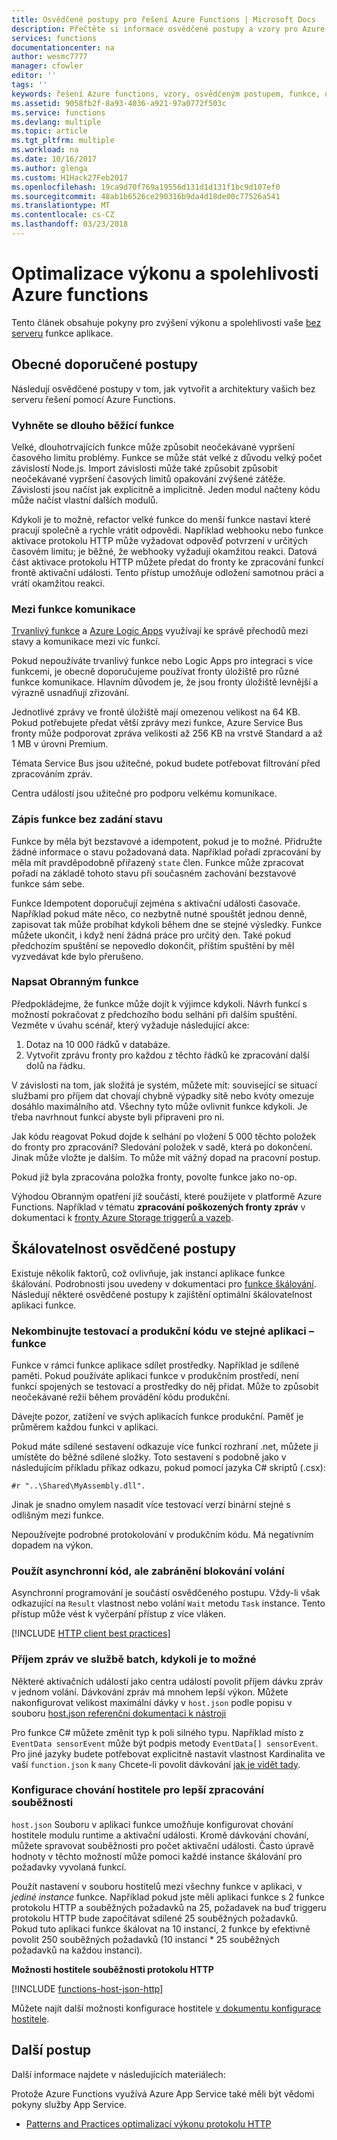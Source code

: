 ```yaml
---
title: Osvědčené postupy pro řešení Azure Functions | Microsoft Docs
description: Přečtěte si informace osvědčené postupy a vzory pro Azure Functions.
services: functions
documentationcenter: na
author: wesmc7777
manager: cfowler
editor: ''
tags: ''
keywords: řešení Azure functions, vzory, osvědčeným postupem, funkce, událostí zpracování, webhooků, dynamické výpočetní, bez serveru architektura
ms.assetid: 9058fb2f-8a93-4036-a921-97a0772f503c
ms.service: functions
ms.devlang: multiple
ms.topic: article
ms.tgt_pltfrm: multiple
ms.workload: na
ms.date: 10/16/2017
ms.author: glenga
ms.custom: H1Hack27Feb2017
ms.openlocfilehash: 19ca9d70f769a19556d131d1d131f1bc9d107ef0
ms.sourcegitcommit: 48ab1b6526ce290316b9da4d18de00c77526a541
ms.translationtype: MT
ms.contentlocale: cs-CZ
ms.lasthandoff: 03/23/2018
---
```

# <a name="optimize-the-performance-and-reliability-of-azure-functions"></a>Optimalizace výkonu a spolehlivosti Azure functions

Tento článek obsahuje pokyny pro zvýšení výkonu a spolehlivosti vaše [bez serveru](https://azure.microsoft.com/overview/serverless-computing/) funkce aplikace. 

## <a name="general-best-practices"></a>Obecné doporučené postupy

Následují osvědčené postupy v tom, jak vytvořit a architektury vašich bez serveru řešení pomocí Azure Functions.

### <a name="avoid-long-running-functions"></a>Vyhněte se dlouho běžící funkce

Velké, dlouhotrvajících funkce může způsobit neočekávané vypršení časového limitu problémy. Funkce se může stát velké z důvodu velký počet závislostí Node.js. Import závislosti může také způsobit způsobit neočekávané vypršení časových limitů opakování zvýšené zátěže. Závislosti jsou načíst jak explicitně a implicitně. Jeden modul načteny kódu může načíst vlastní dalších modulů.  

Kdykoli je to možné, refactor velké funkce do menší funkce nastaví které pracují společně a rychle vrátit odpovědi. Například webhooku nebo funkce aktivace protokolu HTTP může vyžadovat odpověď potvrzení v určitých časovém limitu; je běžné, že webhooky vyžadují okamžitou reakci. Datová část aktivace protokolu HTTP můžete předat do fronty ke zpracování funkcí frontě aktivační události. Tento přístup umožňuje odložení samotnou práci a vrátí okamžitou reakci.


### <a name="cross-function-communication"></a>Mezi funkce komunikace

[Trvanlivý funkce](durable-functions-overview.md) a [Azure Logic Apps](../logic-apps/logic-apps-overview.md) využívají ke správě přechodů mezi stavy a komunikace mezi víc funkcí.

Pokud nepoužíváte trvanlivý funkce nebo Logic Apps pro integraci s více funkcemi, je obecně doporučujeme používat fronty úložiště pro různé funkce komunikace.  Hlavním důvodem je, že jsou fronty úložiště levnější a výrazně usnadňují zřizování. 

Jednotlivé zprávy ve frontě úložiště mají omezenou velikost na 64 KB. Pokud potřebujete předat větší zprávy mezi funkce, Azure Service Bus fronty může podporovat zpráva velikosti až 256 KB na vrstvě Standard a až 1 MB v úrovni Premium.

Témata Service Bus jsou užitečné, pokud budete potřebovat filtrování před zpracováním zpráv.

Centra událostí jsou užitečné pro podporu velkému komunikace.


### <a name="write-functions-to-be-stateless"></a>Zápis funkce bez zadání stavu 

Funkce by měla být bezstavové a idempotent, pokud je to možné. Přidružte žádné informace o stavu požadovaná data. Například pořadí zpracování by měla mít pravděpodobně přiřazený `state` člen. Funkce může zpracovat pořadí na základě tohoto stavu při současném zachování bezstavové funkce sám sebe. 

Funkce Idempotent doporučují zejména s aktivační události časovače. Například pokud máte něco, co nezbytně nutné spouštět jednou denně, zapisovat tak může probíhat kdykoli během dne se stejné výsledky. Funkce můžete ukončit, i když není žádná práce pro určitý den. Také pokud předchozím spuštění se nepovedlo dokončit, příštím spuštění by měl vyzvedávat kde bylo přerušeno.


### <a name="write-defensive-functions"></a>Napsat Obranným funkce

Předpokládejme, že funkce může dojít k výjimce kdykoli. Návrh funkcí s možností pokračovat z předchozího bodu selhání při dalším spuštění. Vezměte v úvahu scénář, který vyžaduje následující akce:

1. Dotaz na 10 000 řádků v databáze.
2. Vytvořit zprávu fronty pro každou z těchto řádků ke zpracování další dolů na řádku.
 
V závislosti na tom, jak složitá je systém, můžete mít: související se situací službami pro příjem dat chovají chybně výpadky sítě nebo kvóty omezuje dosáhlo maximálního atd. Všechny tyto může ovlivnit funkce kdykoli. Je třeba navrhnout funkcí abyste byli připraveni pro ni.

Jak kódu reagovat Pokud dojde k selhání po vložení 5 000 těchto položek do fronty pro zpracování? Sledování položek v sadě, která po dokončení. Jinak může vložte je dalším. To může mít vážný dopad na pracovní postup. 

Pokud již byla zpracována položka fronty, povolte funkce jako no-op.

Výhodou Obranným opatření již součástí, které použijete v platformě Azure Functions. Například v tématu **zpracování poškozených fronty zpráv** v dokumentaci k [fronty Azure Storage triggerů a vazeb](functions-bindings-storage-queue.md#trigger---poison-messages). 

## <a name="scalability-best-practices"></a>Škálovatelnost osvědčené postupy

Existuje několik faktorů, což ovlivňuje, jak instancí aplikace funkce škálování. Podrobnosti jsou uvedeny v dokumentaci pro [funkce škálování](functions-scale.md).  Následují některé osvědčené postupy k zajištění optimální škálovatelnost aplikaci funkce.

### <a name="dont-mix-test-and-production-code-in-the-same-function-app"></a>Nekombinujte testovací a produkční kódu ve stejné aplikaci – funkce

Funkce v rámci funkce aplikace sdílet prostředky. Například je sdílené paměti. Pokud používáte aplikaci funkce v produkčním prostředí, není funkcí spojených se testovací a prostředky do něj přidat. Může to způsobit neočekávané režii během provádění kódu produkční.

Dávejte pozor, zatížení ve svých aplikacích funkce produkční. Paměť je průměrem každou funkci v aplikaci.

Pokud máte sdílené sestavení odkazuje více funkcí rozhraní .net, můžete ji umístěte do běžné sdílené složky. Toto sestavení s podobně jako v následujícím příkladu příkaz odkazu, pokud pomocí jazyka C# skriptů (.csx): 

    #r "..\Shared\MyAssembly.dll". 

Jinak je snadno omylem nasadit více testovací verzí binární stejné s odlišným mezi funkce.

Nepoužívejte podrobné protokolování v produkčním kódu. Má negativním dopadem na výkon.

### <a name="use-async-code-but-avoid-blocking-calls"></a>Použít asynchronní kód, ale zabránění blokování volání

Asynchronní programování je součástí osvědčeného postupu. Vždy-li však odkazující na `Result` vlastnost nebo volání `Wait` metodu `Task` instance. Tento přístup může vést k vyčerpání přístup z více vláken.

[!INCLUDE [HTTP client best practices](../../includes/functions-http-client-best-practices.md)]

### <a name="receive-messages-in-batch-whenever-possible"></a>Příjem zpráv ve službě batch, kdykoli je to možné

Některé aktivačních událostí jako centra událostí povolit příjem dávku zpráv v jednom volání.  Dávkování zpráv má mnohem lepší výkon.  Můžete nakonfigurovat velikost maximální dávky v `host.json` podle popisu v souboru [host.json referenční dokumentaci k nástroji](functions-host-json.md)

Pro funkce C# můžete změnit typ k poli silného typu.  Například místo z `EventData sensorEvent` může být podpis metody `EventData[] sensorEvent`.  Pro jiné jazyky budete potřebovat explicitně nastavit vlastnost Kardinalita ve vaší `function.json` k `many` Chcete-li povolit dávkování [jak je vidět tady](https://github.com/Azure/azure-webjobs-sdk-templates/blob/df94e19484fea88fc2c68d9f032c9d18d860d5b5/Functions.Templates/Templates/EventHubTrigger-JavaScript/function.json#L10).

### <a name="configure-host-behaviors-to-better-handle-concurrency"></a>Konfigurace chování hostitele pro lepší zpracování souběžnosti

`host.json` Souboru v aplikaci funkce umožňuje konfigurovat chování hostitele modulu runtime a aktivační události.  Kromě dávkování chování, můžete spravovat souběžnosti pro počet aktivační události.  Často úpravě hodnoty v těchto možností může pomoci každé instance škálování pro požadavky vyvolaná funkcí.

Použít nastavení v souboru hostitelů mezi všechny funkce v aplikaci, v *jediné instance* funkce. Například pokud jste měli aplikaci funkce s 2 funkce protokolu HTTP a souběžných požadavků na 25, požadavek na buď triggeru protokolu HTTP bude započítávat sdílené 25 souběžných požadavků.  Pokud tuto aplikaci funkce škálovat na 10 instancí, 2 funkce by efektivně povolit 250 souběžných požadavků (10 instancí * 25 souběžných požadavků na každou instanci).

**Možnosti hostitele souběžnosti protokolu HTTP**

[!INCLUDE [functions-host-json-http](../../includes/functions-host-json-http.md)]

Můžete najít další možnosti konfigurace hostitele [v dokumentu konfigurace hostitele](functions-host-json.md).

## <a name="next-steps"></a>Další postup
Další informace najdete v následujících materiálech:

Protože Azure Functions využívá Azure App Service také měli být vědomi pokyny služby App Service.
* [Patterns and Practices optimalizací výkonu protokolu HTTP](https://docs.microsoft.com/azure/architecture/antipatterns/improper-instantiation/)
